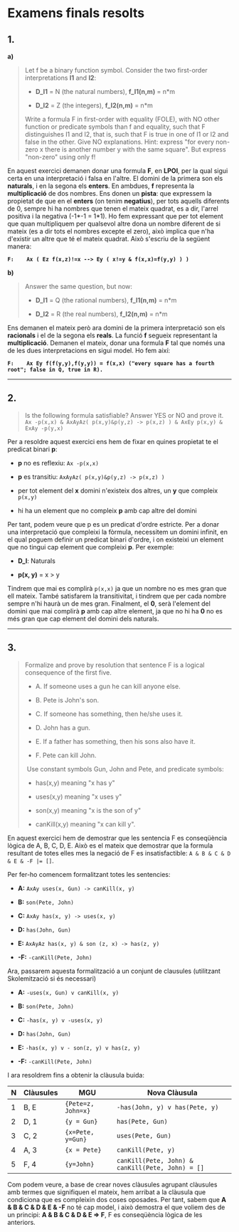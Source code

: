 # Examens finals resolts

## 1.

**a)**

> Let f be a binary function symbol. Consider the two first-order interpretations **I1** and **I2**:
> 
> + **D_I1** = N (the natural numbers), **f_I1(n,m)** = n\*m
> 
> + **D_I2** = Z (the integers), **f_I2(n,m)** = n\*m
> 
> Write a formula F in first-order with equality (FOLE), with NO other function or predicate symbols than f and equality, such that F distinguishes I1 and I2, that is, such that F is true in one of I1 or I2 and false in the other. Give NO explanations. Hint: express "for every non-zero x there is another number y with the same square". But express "non-zero" using only f!

En aquest exercici demanen donar una formula **F**, en **LPOI**, per la qual sigui certa en una interpretació i falsa en l'altre. El domini de la primera son els **naturals**, i en la segona els **enters**. En ambdues, **f** representa la **multiplicació** de dos nombres. Ens donen un **pista**: que expressem la propietat de que en el **enters** (on tenim **negatius**), per tots aquells diferents de 0, sempre hi ha nombres que tenen el mateix quadrat, es a dir, l'arrel positiva i la negativa (-1\*-1 = 1\*1). Ho fem expressant que per tot element que quan multipliquem per qualsevol altre dona un nombre diferent de si mateix (es a dir tots el nombres excepte el zero), això implica que n'ha d'existir un altre que té el mateix quadrat. Això s'escriu de la següent manera:

**`F:    Ax ( Ez f(x,z)!=x --> Ey ( x!=y & f(x,x)=f(y,y) ) )`**

**b)**

> Answer the same question, but now:
> 
> + **D_I1** = Q (the rational numbers), **f_I1(n,m)** = n\*m
> 
> + **D_I2** = R (the real numbers), **f_I2(n,m)** = n\*m

Ens demanen el mateix però ara domini de la primera interpretació son els **racionals** i el de la segona els **reals**. La funció **f** segueix representant la **multiplicació**. Demanen el mateix, donar una formula **F** tal que només una de les dues interpretacions en sigui model. Ho fem així:

**`F:    Ax Ey f(f(y,y),f(y,y)) = f(x,x) ("every square has a fourth root"; false in Q, true in R).`**

---

## 2.

> Is the following formula satisfiable? Answer YES or NO and prove it.
> `Ax -p(x,x) & AxAyAz( p(x,y)&p(y,z) -> p(x,z) ) & AxEy p(x,y) & ExAy -p(y,x)`

Per a resoldre aquest exercici ens hem de fixar en quines propietat te el predicat binari **p**:

+ **p** no es reflexiu: `Ax -p(x,x)`

+ **p** es transitiu: `AxAyAz( p(x,y)&p(y,z) -> p(x,z) )`

+ per tot element del **x** domini n'existeix dos altres, un **y** que compleix `p(x,y)`

+ hi ha un element que no compleix **p** amb cap altre del domini

Per tant, podem veure que p es un predicat d'ordre estricte. Per a donar una interpretació que compleixi la fòrmula, necessitem un domini infinit, en el qual poguem definir un predicat binari d'ordre, i on existeixi un element que no tingui cap element que compleixi **p**. Per exemple:

+ **D_I**: Naturals

+ **p(x, y)** = x > y

Tindrem que mai es complirà `p(x,x)` ja que un nombre no es mes gran que ell mateix. També satisfarem la transitivitat, i tindrem que per cada nombre sempre n'hi haurà un de mes gran. Finalment, el **0**, serà l'element del domini que mai complirà **p** amb cap altre element, ja que no hi ha **0** no es més gran que cap element del domini dels naturals.

---

## 3.

> Formalize and prove by resolution that sentence F is a logical consequence of the first five.
> 
> + A. If someone uses a gun he can kill anyone else.
> 
> + B. Pete is John's son.
> 
> + C. If someone has something, then he/she uses it.
> 
> + D. John has a gun.
> 
> + E. If a father has something, then his sons also have it.
> 
> + F. Pete can kill John.
> 
>  Use constant symbols Gun, John and Pete, and predicate symbols:
> 
> + has(x,y) meaning "x has y"
> 
> + uses(x,y) meaning "x uses y"
> 
> + son(x,y) meaning "x is the son of y"
> 
> + canKill(x,y) meaning "x can kill y".

En aquest exercici hem de demostrar que les sentencia F es conseqüència lògica de A, B, C, D, E. Això es el mateix que demostrar que la formula resultant de totes elles mes la negació de F es insatisfactible: `A & B & C & D & E & -F |= []`.

Per fer-ho comencem formalitzant totes les sentencies:

+ **A:** `AxAy uses(x, Gun) -> canKill(x, y)`

+ **B:** `son(Pete, John)`

+ **C:** `AxAy has(x, y) -> uses(x, y)`

+ **D:** `has(John, Gun)`

+ **E:** `AxAyAz has(x, y) & son (z, x) -> has(z, y)`

+ **-F:** `-canKill(Pete, John)`

Ara, passarem aquesta formalització a un conjunt de clausules (utilitzant Skolemització si és necessari)

+ **A:** `-uses(x, Gun) v canKill(x, y)`

+ **B:** `son(Pete, John)`

+ **C:** `-has(x, y) v -uses(x, y)`

+ **D:** `has(John, Gun)`

+ **E:** `-has(x, y) v - son(z, y) v has(z, y)`

+ **-F:** `-canKill(Pete, John)`

I ara resoldrem fins a obtenir la clàusula buida:

| N   | Clàusules | MGU                | Nova Clàusula                                    |
| --- | --------- | ------------------ | ------------------------------------------------ |
| 1   | B, E      | `{Pete=z, John=x}` | `-has(John, y) v has(Pete, y)`                   |
| 2   | D, 1      | `{y = Gun}`        | `has(Pete, Gun)`                                 |
| 3   | C, 2      | `{x=Pete, y=Gun}`  | `uses(Pete, Gun)`                                |
| 4   | A, 3      | `{x = Pete}`       | `canKill(Pete, y)`                               |
| 5   | F, 4      | `{y=John}`         | `canKill(Pete, John) & canKill(Pete, John) = []` |

Com podem veure, a base de crear noves clàusules agrupant clàusules amb termes que signifiquen el mateix, hem arribat a la clàusula que condiciona que es compleixin dos coses oposades. Per tant, sabem que **A & B & C & D & E & -F** no té cap model, i això demostra el que voliem des de un principi: **A & B & C & D & E => F**, F es conseqüència lògica de les anteriors.


